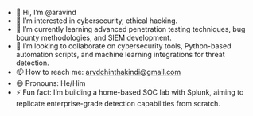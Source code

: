 - 👋 Hi, I’m @aravind  
- 👀 I’m interested in cybersecurity, ethical hacking.
- 🌱 I’m currently learning advanced penetration testing techniques, bug bounty methodologies, and SIEM development.  
- 💞️ I’m looking to collaborate on cybersecurity tools, Python-based automation scripts, and machine learning integrations for threat detection.  
- 📫 How to reach me: arvdchinthakindi@gmail.com  
- 😄 Pronouns: He/Him  
- ⚡ Fun fact: I’m building a home-based SOC lab with Splunk, aiming to replicate enterprise-grade detection capabilities from scratch.
